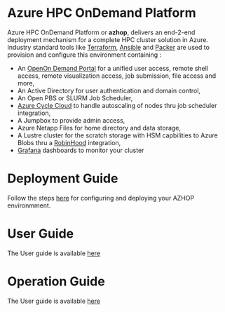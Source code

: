 # Azure HPC OnDemand Platform
Azure HPC OnDemand Platform or **azhop**, delivers an end-2-end deployment mechanism for a complete HPC cluster solution in Azure. Industry standard tools like [Terraform](https://www.terraform.io/), [Ansible](https://www.ansible.com/) and [Packer](https://www.packer.io/) are used to provision and configure this environment containing :

- An [OpenOn Demand Portal](https://osc.github.io/ood-documentation/master/) for a unified user access, remote shell access, remote visualization access, job submission, file access and more,
- An Active Directory for user authentication and domain control,
- An Open PBS or SLURM Job Scheduler,
- [Azure Cycle Cloud](https://docs.microsoft.com/en-us/azure/cyclecloud/?view=cyclecloud-8) to handle autoscaling of nodes thru job scheduler integration,
- A Jumpbox to provide admin access,
- Azure Netapp Files for home directory and data storage,
- A Lustre cluster for the scratch storage with HSM capbilities to Azure Blobs thru a [RobinHood](https://github.com/cea-hpc/robinhood) integration,
- [Grafana](https://grafana.com/) dashboards to monitor your cluster

# Deployment Guide
Follow the steps [here](deploy/index.md) for configuring and deploying your AZHOP environmment.

# User Guide
The User guide is available [here](user_guide/index.md)

# Operation Guide
The User guide is available [here](operate/index.md)

